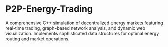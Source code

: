 # P2P-Energy-Trading
A comprehensive C++ simulation of decentralized energy markets featuring real-time trading, graph-based network analysis, and dynamic web visualization. Implements sophisticated data structures for optimal energy routing and market operations.
